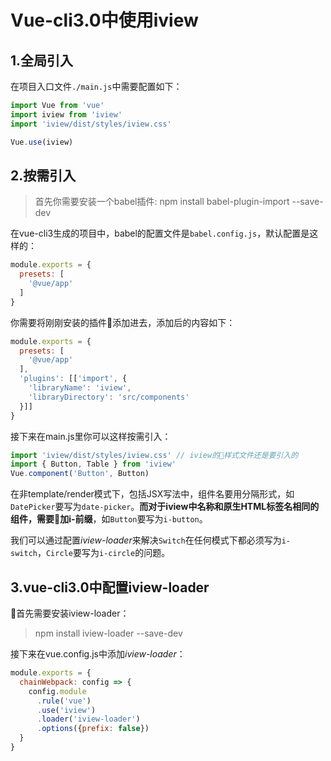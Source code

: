 # Vue-cli3.0中使用iview

## 1.全局引入

在项目入口文件<code>./main.js</code>中需要配置如下：

```javascript
import Vue from 'vue'
import iview from 'iview'
import 'iview/dist/styles/iview.css'

Vue.use(iview)
```

## 2.按需引入

> 首先你需要安装一个babel插件: npm install babel-plugin-import --save-dev

在vue-cli3生成的项目中，babel的配置文件是<code>babel.config.js</code>，默认配置是这样的：

```javascript
module.exports = {
  presets: [
    '@vue/app'
  ]
}
```

你需要将刚刚安装的插件添加进去，添加后的内容如下：

```javascript
module.exports = {
  presets: [
    '@vue/app'
  ],
  'plugins': [['import', {
    'libraryName': 'iview',
    'libraryDirectory': 'src/components'
  }]]
}
```

接下来在main.js里你可以这样按需引入：

```javascript
import 'iview/dist/styles/iview.css' // iview的样式文件还是要引入的
import { Button, Table } from 'iview'
Vue.component('Button', Button)
```

在非template/render模式下，包括JSX写法中，组件名要用分隔形式，如<code>DatePicker</code>要写为<code>date-picker</code>。**而对于iview中名称和原生HTML标签名相同的组件，需要加i-前缀**，如<code>Button</code>要写为<code>i-button</code>。

我们可以通过配置*iview-loader*来解决<code>Switch</code>在任何模式下都必须写为<code>i-switch</code>，<code>Circle</code>要写为<code>i-circle</code>的问题。

## 3.vue-cli3.0中配置iview-loader

首先需要安装iview-loader：

> npm install iview-loader --save-dev

接下来在vue.config.js中添加*iview-loader*：

```javascript
module.exports = {
  chainWebpack: config => {
    config.module
      .rule('vue')
      .use('iview')
      .loader('iview-loader')
      .options({prefix: false})
  }
}
```

